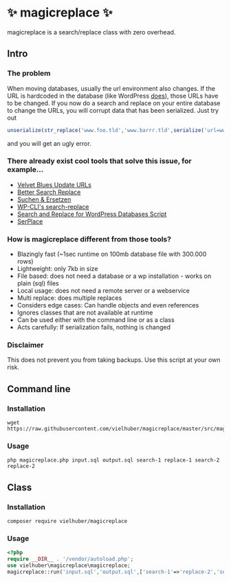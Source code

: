 # ✨ magicreplace ✨

magicreplace is a search/replace class with zero overhead.

## Intro

### The problem

When moving databases, usually the url environment also changes.
If the URL is hardcoded in the database (like WordPress [does](https://make.wordpress.org/core/handbook/contribute/design-decisions/#absolute-versus-relative-urls)), those URLs have to be changed.
If you now do a search and replace on your entire database to change the URLs,
you will corrupt data that has been serialized. Just try out
```php
unserialize(str_replace('www.foo.tld','www.barrr.tld',serialize('url=www.foo.tld')));
```
and you will get an ugly error.

### There already exist cool tools that solve this issue, for example...

* [Velvet Blues Update URLs](https://wordpress.org/plugins/velvet-blues-update-urls/)
* [Better Search Replace](https://wordpress.org/plugins/better-search-replace/)
* [Suchen & Ersetzen](https://de.wordpress.org/plugins/search-and-replace/)
* [WP-CLI's search-replace](http://wp-cli.org/commands/search-replace/)
* [Search and Replace for WordPress Databases Script](https://interconnectit.com/products/search-and-replace-for-wordpress-databases/)
* [SerPlace](http://pixelentity.com/wordpress-search-replace-domain/)

### How is magicreplace different from those tools?

* Blazingly fast (~1sec runtime on 100mb database file with 300.000 rows)
* Lightweight: only 7kb in size
* File based: does not need a database or a wp installation - works on plain (sql) files
* Local usage: does not need a remote server or a webservice
* Multi replace: does multiple replaces
* Considers edge cases: Can handle objects and even references
* Ignores classes that are not available at runtime
* Can be used either with the command line or as a class
* Acts carefully: If serialization fails, nothing is changed

### Disclaimer

This does not prevent you from taking backups. Use this script at your own risk.

## Command line

### Installation

```
wget https://raw.githubusercontent.com/vielhuber/magicreplace/master/src/magicreplace.php
```

### Usage

```
php magicreplace.php input.sql output.sql search-1 replace-1 search-2 replace-2
```


## Class

### Installation

```
composer require vielhuber/magicreplace
```
    
### Usage

```php
<?php
require __DIR__ . '/vendor/autoload.php';
use vielhuber\magicreplace\magicreplace;
magicreplace::run('input.sql','output.sql',['search-1'=>'replace-2','search-2'=>'replace-2']);
```


